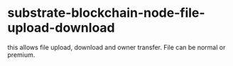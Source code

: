 # substrate-blockchain-node-file-upload-download
this allows file upload, download and owner transfer. File can be normal or premium.

